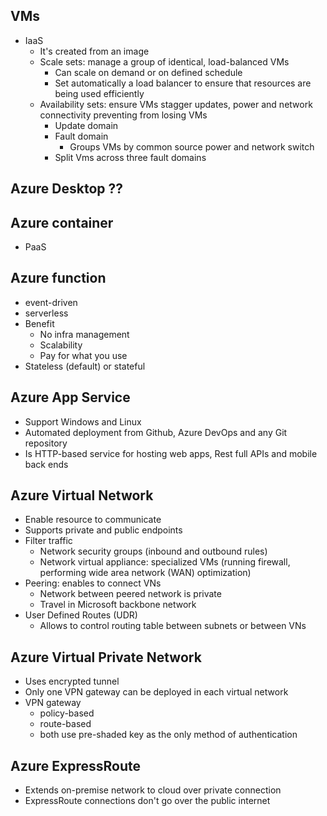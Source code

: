 ## VMs

- IaaS
  - It's created from an image
  - Scale sets: manage a group of identical, load-balanced VMs
    - Can scale on demand or on defined schedule
    - Set automatically a load balancer to ensure that resources are being used efficiently
  - Availability sets: ensure VMs stagger updates, power and network connectivity preventing from losing VMs
    - Update domain
    - Fault domain
      - Groups VMs by common source power and network switch
    - Split Vms across three fault domains

## Azure Desktop ??

## Azure container
- PaaS 

## Azure function

- event-driven
- serverless
- Benefit
  - No infra management
  - Scalability
  - Pay for what you use
- Stateless (default) or stateful 

## Azure App Service 

- Support Windows and Linux 
- Automated deployment from Github, Azure DevOps and any Git repository
- Is HTTP-based service for hosting web apps, Rest full APIs and mobile back ends

## Azure Virtual Network 

- Enable resource to communicate
- Supports private and public endpoints 
- Filter traffic
  - Network security groups (inbound and outbound rules) 
  - Network virtual appliance: specialized VMs (running firewall, performing wide area network (WAN) optimization)
- Peering: enables to connect VNs 
  - Network between peered network is private
  - Travel in Microsoft backbone network
- User Defined Routes (UDR)
  - Allows to control routing table between subnets or between VNs 

## Azure Virtual Private Network

- Uses encrypted tunnel 
- Only one VPN gateway can be deployed in each virtual network 
- VPN gateway 
  - policy-based 
  - route-based 
  - both use pre-shaded key as the only method of authentication

## Azure ExpressRoute 

- Extends on-premise network to cloud over private connection 
- ExpressRoute connections don't go over the public internet
  